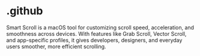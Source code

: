 # .github
Smart Scroll is a macOS tool for customizing scroll speed, acceleration, and smoothness across devices. With features like Grab Scroll, Vector Scroll, and app-specific profiles, it gives developers, designers, and everyday users smoother, more efficient scrolling.  
